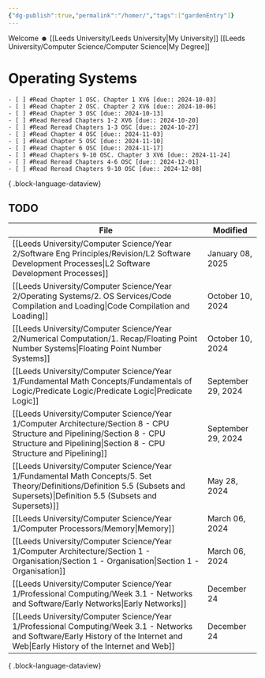 ```yaml
---
{"dg-publish":true,"permalink":"/homer/","tags":["gardenEntry"]}
---
```


Welcome ☻ 
[[Leeds University/Leeds University\|My University]]
[[Leeds University/Computer Science/Computer Science\|My Degree]]


# Operating Systems

    - [ ] #Read Chapter 1 OSC. Chapter 1 XV6 [due:: 2024-10-03]
    - [ ] #Read Chapter 2 OSC. Chapter 2 XV6 [due:: 2024-10-06]
    - [ ] #Read Chapter 3 OSC [due:: 2024-10-13]
    - [ ] #Read Reread Chapters 1-2 XV6 [due:: 2024-10-20]
    - [ ] #Read Reread Chapters 1-3 OSC [due:: 2024-10-27]
    - [ ] #Read Chapter 4 OSC [due:: 2024-11-03]
    - [ ] #Read Chapter 5 OSC [due:: 2024-11-10]
    - [ ] #Read Chapter 6 OSC [due:: 2024-11-17]
    - [ ] #Read Chapters 9-10 OSC. Chapter 3 XV6 [due:: 2024-11-24]
    - [ ] #Read Reread Chapters 4-6 OSC [due:: 2024-12-01]
    - [ ] #Read Reread Chapters 9-10 OSC [due:: 2024-12-08]

{ .block-language-dataview}
## TODO
| File                                                                                                                                                                                              | Modified           |
| ------------------------------------------------------------------------------------------------------------------------------------------------------------------------------------------------- | ------------------ |
| [[Leeds University/Computer Science/Year 2/Software Eng Principles/Revision/L2 Software Development Processes\|L2 Software Development Processes]]                                             | January 08, 2025   |
| [[Leeds University/Computer Science/Year 2/Operating Systems/2. OS Services/Code Compilation and Loading\|Code Compilation and Loading]]                                                       | October 10, 2024   |
| [[Leeds University/Computer Science/Year 2/Numerical Computation/1. Recap/Floating Point Number Systems\|Floating Point Number Systems]]                                                       | October 10, 2024   |
| [[Leeds University/Computer Science/Year 1/Fundamental Math Concepts/Fundamentals of Logic/Predicate Logic/Predicate Logic\|Predicate Logic]]                                                  | September 29, 2024 |
| [[Leeds University/Computer Science/Year 1/Computer Architecture/Section 8 - CPU Structure and Pipelining/Section 8 - CPU Structure and Pipelining\|Section 8 - CPU Structure and Pipelining]] | September 29, 2024 |
| [[Leeds University/Computer Science/Year 1/Fundamental Math Concepts/5. Set Theory/Definitions/Definition 5.5 (Subsets and Supersets)\|Definition 5.5 (Subsets and Supersets)]]                | May 28, 2024       |
| [[Leeds University/Computer Science/Year 1/Computer Processors/Memory\|Memory]]                                                                                                                | March 06, 2024     |
| [[Leeds University/Computer Science/Year 1/Computer Architecture/Section 1 - Organisation/Section 1 - Organisation\|Section 1 - Organisation]]                                                 | March 06, 2024     |
| [[Leeds University/Computer Science/Year 1/Professional Computing/Week 3.1 - Networks and Software/Early Networks\|Early Networks]]                                                            | December 24        |
| [[Leeds University/Computer Science/Year 1/Professional Computing/Week 3.1 - Networks and Software/Early History of the Internet and Web\|Early History of the Internet and Web]]              | December 24        |

{ .block-language-dataview}

